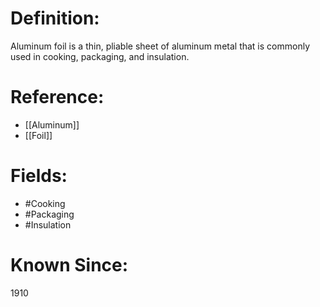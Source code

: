 

# Definition:
Aluminum foil is a thin, pliable sheet of aluminum metal that is commonly used in cooking, packaging, and insulation.

# Reference:
- [[Aluminum]]
- [[Foil]]

# Fields: 
- #Cooking
- #Packaging
- #Insulation

# Known Since:
1910

